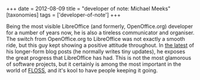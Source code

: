 +++
date = 2012-08-09
title = "developer of note: Michael Meeks"
[taxonomies]
tags = ['developer-of-note']
+++

Being the most visible LibreOffice (and formerly, OpenOffice.org)
developer for a number of years now, he is also a tireless communicator
and organiser. The switch from OpenOffice.org to LibreOffice was not
exactly a smooth ride, but this guy kept showing a positive attitude
throughout. In [the latest] of his longer-form blog posts (he normally
writes tiny updates), he exposes the great progress that LibreOffice has
had. This is not the most glamorous of software projects, but it
certainly is among the most important in the world of [FLOSS], and it's
kool to have people keeping it going.

  [the latest]: http://people.gnome.org/~michael/blog/2012-08-08-libreoffice-3-6-0.html
  [FLOSS]: http://en.wikipedia.org/wiki/FLOSS
